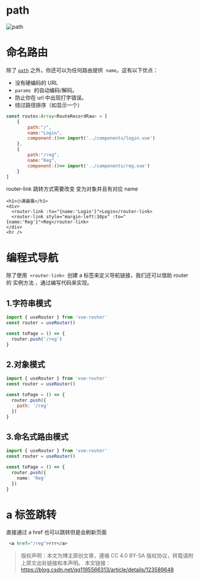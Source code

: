 # path
![`path`](01-安装.md#router-link) 

# 命名路由

除了 [`path`](01-安装.md#router-link) 之外，你还可以为任何路由提供  `name`。这有以下优点：

- 没有硬编码的 URL
- `params`  的自动编码/解码。
- 防止你在 url 中出现打字错误。
- 绕过路径排序（如显示一个）

```js
const routes:Array<RouteRecordRaw> = [
    {
        path:"/",
        name:"Login",
        component:()=> import('../components/login.vue')
    },
    {
        path:"/reg",
        name:"Reg",
        component:()=> import('../components/reg.vue')
    }
]
```

router-link 跳转方式需要改变 变为对象并且有对应 name

```vue
<h1>小满最骚</h1>
<div>
  <router-link :to="{name:'Login'}">Login</router-link>
  <router-link style="margin-left:10px" :to="{name:'Reg'}">Reg</router-link>
</div>
<hr />
```

# 编程式导航

除了使用  `<router-link>`  创建 a 标签来定义导航链接，我们还可以借助 router 的 实例方法 ，通过编写代码来实现。

## 1.字符串模式

```js
import { useRouter } from 'vue-router'
const router = useRouter()

const toPage = () => {
  router.push('/reg')
}
```

## 2.对象模式

```js
import { useRouter } from 'vue-router'
const router = useRouter()

const toPage = () => {
  router.push({
    path: '/reg'
  })
}
```

## 3.命名式路由模式

```typescript
import { useRouter } from 'vue-router'
const router = useRouter()

const toPage = () => {
  router.push({
    name: 'Reg'
  })
}
```

# a 标签跳转

直接通过 a href 也可以跳转但是会刷新页面

```html
 <a href="/reg">rrr</a>
```

> 版权声明：本文为博主原创文章，遵循 CC 4.0 BY-SA 版权协议，转载请附上原文出处链接和本声明。
> 本文链接：https://blog.csdn.net/qq1195566313/article/details/123589648
